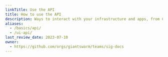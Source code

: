 ```yaml
---
linkTitle: Use the API
title: How to use the API
description: Ways to interact with your infrastructure and apps, from CLIs and APIs.
aliases:
  - /basics/api/
  - /ui-api/
last_review_date: 2023-07-10
owner:
  - https://github.com/orgs/giantswarm/teams/sig-docs
---
```

